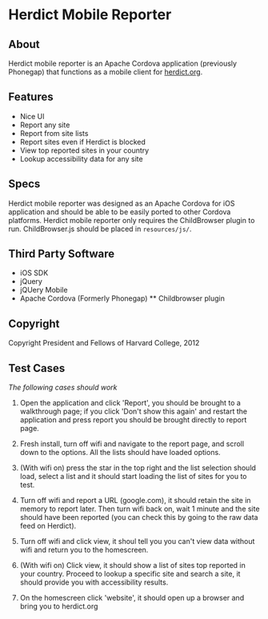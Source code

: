 # Herdict Mobile Reporter 

## About 

Herdict mobile reporter is an Apache Cordova application (previously Phonegap) that functions as a mobile client for [herdict.org](http://herdict.org).

## Features

 - Nice UI
 - Report any site
 - Report from site lists
 - Report sites even if Herdict is blocked
 - View top reported sites in your country
 - Lookup accessibility data for any site

## Specs

Herdict mobile reporter was designed as an Apache Cordova for iOS application and should be able to be easily ported to other Cordova platforms. Herdict mobile reporter only requires the ChildBrowser plugin to run. ChildBrowser.js should be placed in `resources/js/`.

## Third Party Software

* iOS SDK
* jQuery
* jQUery Mobile
* Apache Cordova (Formerly Phonegap)
** Childbrowser plugin

## Copyright

Copyright President and Fellows of Harvard College, 2012

## Test Cases

*The following cases should work*

1. Open the application and click 'Report', you should be brought to a walkthrough page; if you click 'Don't show this again' and restart the application and press report you should be brought directly to report page.

2. Fresh install, turn off wifi and navigate to the report page, and scroll down to the options. All the lists should have loaded options.

3. (With wifi on) press the star in the top right and the list selection should load, select a list and it should start loading the list of sites for you to test.

4. Turn off wifi and report a URL (google.com), it should retain the site in memory to report later. Then turn wifi back on, wait 1 minute and the site should have been reported (you can check this by going to the raw data feed on Herdict).

5. Turn off wifi and click view, it shoul tell you you can't view data without wifi and return you to the homescreen.

6. (With wifi on) Click view, it should show a list of sites top reported in your country. Proceed to lookup a specific site and search a site, it should provide you with accessibility results.

7. On the homescreen click 'website', it should open up a browser and bring you to herdict.org
